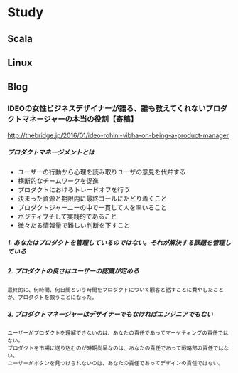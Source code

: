 # Study

## Scala

## Linux


## Blog
### IDEOの女性ビジネスデザイナーが語る、誰も教えてくれないプロダクトマネージャーの本当の役割【寄稿】
http://thebridge.jp/2016/01/ideo-rohini-vibha-on-being-a-product-manager

##### プロダクトマネージメントとは

- ユーザーの行動から心理を読み取りユーザの意見を代弁する
- 横断的なチームワークを促進
- プロダクトにおけるトレードオフを行う
- 決まった資源と期限内に最終ゴールにたどり着くこと
- プロダクトジャーニーの中で一貫して人を率いること
- ポジティブそして実践的であること
- 微々たる情報量で難しい判断を下すこと


##### 1. あなたはプロダクトを管理しているのではない。それが解決する課題を管理している
##### 2. プロダクトの良さはユーザーの認識が定める

```
最終的に、何時間、何日間という時間をプロダクトについて顧客と話すことに費やしたことが、プロダクトを救うことになった。
```

##### 3. プロダクトマネージャーはデザイナーでもなければエンジニアでもない

```
ユーザーがプロダクトを理解できないのは、あなたの責任であってマーケティングの責任ではない。
プロダクトを市場に送り込むのが時期尚早なのは、あなたの責任であって戦略部の責任ではない。
ユーザーがボタンを見つけられないのは、あなたの責任であってデザインの責任ではない。
```
